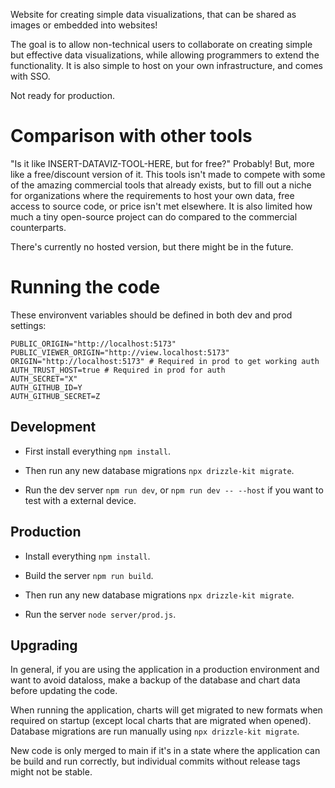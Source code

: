 Website for creating simple data visualizations, that can be shared as images or embedded into websites!

The goal is to allow non-technical users to collaborate on creating simple but effective data visualizations, while allowing programmers to extend the functionality. It is also simple to host on your own infrastructure, and comes with SSO.

Not ready for production.

# Comparison with other tools

"Is it like INSERT-DATAVIZ-TOOL-HERE, but for free?" Probably! But, more like a free/discount version of it. This tools isn't made to compete with some of the amazing commercial tools that already exists, but to fill out a niche for organizations where the requirements to host your own data, free access to source code, or price isn't met elsewhere. It is also limited how much a tiny open-source project can do compared to the commercial counterparts.

There's currently no hosted version, but there might be in the future.

# Running the code

These environvent variables should be defined in both dev and prod settings:

```
PUBLIC_ORIGIN="http://localhost:5173"
PUBLIC_VIEWER_ORIGIN="http://view.localhost:5173"
ORIGIN="http://localhost:5173" # Required in prod to get working auth
AUTH_TRUST_HOST=true # Required in prod for auth
AUTH_SECRET="X"
AUTH_GITHUB_ID=Y
AUTH_GITHUB_SECRET=Z
```

## Development

- First install everything `npm install`.

- Then run any new database migrations `npx drizzle-kit migrate`.

- Run the dev server `npm run dev`, or `npm run dev -- --host` if you want to test with a external device.

## Production

- Install everything `npm install`.

- Build the server `npm run build`.

- Then run any new database migrations `npx drizzle-kit migrate`.

- Run the server `node server/prod.js`.

## Upgrading

In general, if you are using the application in a production environment and want to avoid dataloss, make a backup of the database and chart data before updating the code.

When running the application, charts will get migrated to new formats when required on startup (except local charts that are migrated when opened). Database migrations are run manually using `npx drizzle-kit migrate`.

New code is only merged to main if it's in a state where the application can be build and run correctly, but individual commits without release tags might not be stable.
